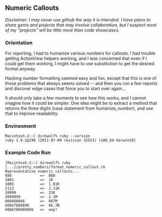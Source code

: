 ## Numeric Callouts

*Disclaimer: I may never use github the way it is intended. I have plans to share gems and projects that may involve collaboration, but I suspect most of my "projects" will be little more than code showcases.*


### Orientation

For reporting, I had to humanize various numbers for callouts. I had trouble getting ActionView helpers working, and I was concerned that even if I could get them working, I might have to use substitution to get the desired format anyway.

Hacking number formatting seemed easy and fun, except that this is one of those problems that always seems solved -- and then you run a few reports and discover edge cases that force you to start over again...

It should only take a few moments to see how this works, and I cannot imagine how it could be simpler. One idea might be to extract a method that returns the three digits (case statement from *humanize_number*), and use that to improve readability.


### Environment
    Macintosh-2:~] direwolf% ruby --version
    ruby 1.9.2p290 (2011-07-09 revision 32553) [x86_64-darwin10]


### Example Code Run
    [Macintosh-2:~] direwolf% ruby [...]/pretty_numbers/format_numeric_callout.rb
    Representative numeric callouts...
    888             =>  888
    1001            =>  1K
    1009            =>  1.01K
    2112            =>  2.11K
    20999           =>  21K
    2099999         =>  2.1M
    666666666       =>  667M
    66667868898     =>  66.7B
    6666786889886   =>  eep!

